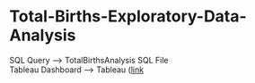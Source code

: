 # Total-Births-Exploratory-Data-Analysis
SQL Query --> TotalBirthsAnalysis SQL File <br>
Tableau Dashboard --> Tableau ([link
](https://public.tableau.com/app/profile/taneisha.roberson/viz/TotalBirthsThenvs_Now/Dashboard1)
